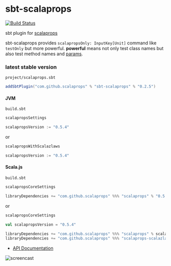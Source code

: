 # sbt-scalaprops

[![Build Status](https://travis-ci.org/scalaprops/sbt-scalaprops.svg?branch=master)](https://travis-ci.org/scalaprops/sbt-scalaprops)

sbt plugin for [scalaprops](https://github.com/scalaprops/scalaprops)

sbt-scalaprops provides `scalapropsOnly: InputKey[Unit]` command like `testOnly` but more powerful.
__powerful__ means not only test class names but also test method names and [params](https://github.com/scalaprops/sbt-scalaprops/commit/c50e82740382eac812be2647e3d1d0f2c192e113).

### latest stable version

`project/scalaprops.sbt`

```scala
addSbtPlugin("com.github.scalaprops" % "sbt-scalaprops" % "0.2.5")
```

#### JVM

`build.sbt`

```scala
scalapropsSettings

scalapropsVersion := "0.5.4"
```

or

```scala
scalapropsWithScalazlaws

scalapropsVersion := "0.5.4"
```

#### Scala.js

`build.sbt`

```scala
scalapropsCoreSettings

libraryDependencies += "com.github.scalaprops" %%% "scalaprops" % "0.5.4" % "test"
```

or

```scala
scalapropsCoreSettings

val scalapropsVersion = "0.5.4"

libraryDependencies += "com.github.scalaprops" %%% "scalaprops" % scalapropsVersion % "test"
libraryDependencies += "com.github.scalaprops" %%% "scalaprops-scalazlaws" % scalapropsVersion % "test"
```


- [API Documentation](https://oss.sonatype.org/service/local/repositories/releases/archive/com/github/scalaprops/sbt-scalaprops_2.10_0.13/0.2.5/sbt-scalaprops-0.2.5-javadoc.jar/!/index.html)


![screencast](https://raw.githubusercontent.com/scalaprops/sbt-scalaprops/master/screencast.gif)
